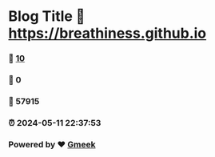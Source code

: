# Blog Title :link: https://breathiness.github.io 
### :page_facing_up: [10](https://breathiness.github.io/tag.html) 
### :speech_balloon: 0 
### :hibiscus: 57915 
### :alarm_clock: 2024-05-11 22:37:53 
### Powered by :heart: [Gmeek](https://github.com/Meekdai/Gmeek)
